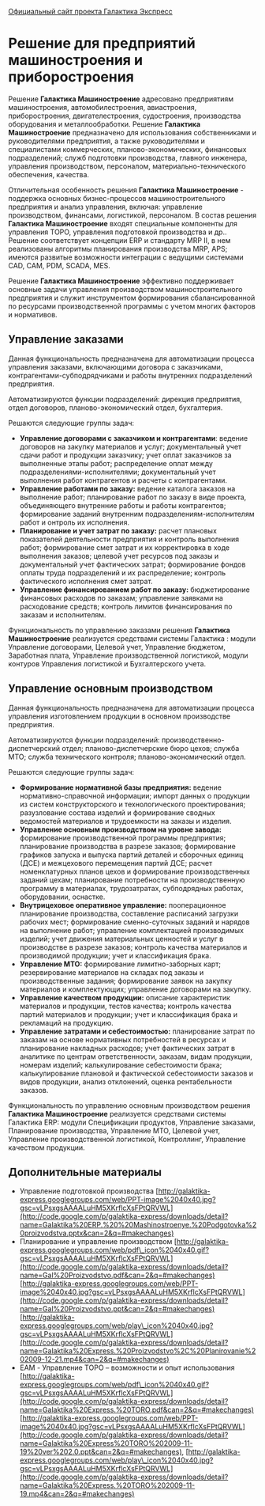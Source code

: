 [Официальный сайт проекта Галактика Экспресс](http://galaktika-express.ru/)



# Решение для предприятий машиностроения и приборостроения #

Решение **Галактика Машиностроение** адресовано предприятиям машиностроения, автомобилестроения, авиастроения, приборостроения, двигателестроения, судостроения, производства оборудования и металлообработки. Решение **Галактика Машиностроение** предназначено для использования собственниками и руководителями предприятия, а также руководителями и специалистами коммерческих, планово-экономических, финансовых подразделений; служб подготовки производства, главного инженера, управления производством, персоналом, материально-технического обеспечения, качества.

Отличительная особенность решения **Галактика Машиностроение** - поддержка основных бизнес-процессов машиностроительного предприятия и анализ управления, включая: управление производством, финансами, логистикой, персоналом. В состав решения **Галактика Машиностроение** входят специальные компоненты для управления ТОРО, управления подготовкой производства и др.. Решение соответствует концепции ERP и стандарту MRP II, в нем реализованы алгоритмы планирования производства MRP, APS; имеются развитые возможности интеграции с ведущими системами CAD, CAM, PDM, SCADA, MES.

Решение **Галактика Машиностроение** эффективно поддерживает основные задачи управления производством машиностроительного предприятия и служит инструментом формирования сбалансированной по ресурсами производственной программы с учетом многих факторов и нормативов.

## Управление заказами ##

Данная функциональность предназначена для автоматизации процесса управления заказами, включающими договора с заказчиками, контрагентами-субподрядчиками и работы внутренних подразделений предприятия.

Автоматизируются функции подразделений: дирекция предприятия, отдел договоров, планово-экономический отдел, бухгалтерия.

Решаются следующие группы задач:

  * **Управление договорами с заказчиком и контрагентами**: ведение договоров на закупку материалов и услуг; документальный учет сдачи работ и продукции заказчику; учет оплат заказчиков за выполненные этапы работ; распределение оплат между подразделениями-исполнителями; документальный учет выполнения работ контрагентов и расчеты с контрагентами.
  * **Управление работами по заказу:** ведение каталога заказов на выполнение работ; планирование работ по заказу в виде проекта, объединяющего внутренние работы и работы контрагентов; формирование заданий внутренним подразделениям-исполнителям работ и онтроль их исполнения.
  * **Планирование и учет затрат по заказу:** расчет плановых показателей деятельности предприятия и контроль выполнения работ; формирование смет затрат и их корректировка в ходе выполнения заказов; целевой учет ресурсов под заказы и документальный учет фактических затрат; формирование фондов оплаты труда подразделений и их распределение; контроль фактического исполнения смет затрат.
  * **Управление финансированием работ по заказу:** бюджетирование финансовых расходов по заказам; управление заявками на расходование средств; контроль лимитов финансирования по заказам и исполнителям.

Функциональность по управлению заказами решения **Галактика Машиностроение** реализуется средствами системы Галактика : модули Управление договорами, Целевой учет, Управление бюджетом, Заработная плата, Управление производственной логистикой, модули контуров Управления логистикой и Бухгалтерского учета.

## Управление основным производством ##

Данная функциональность предназначена для автоматизации процесса управления изготовлением продукции в основном производстве предприятия.

Автоматизируются функции подразделений: производственно-диспетчерский отдел; планово-диспетчерские бюро цехов; служба МТО; служба технического контроля; планово-экономический отдел.

Решаются следующие группы задач:

  * **Формирование нормативной базы предприятия:** ведение нормативно-справочной информации; импорт данных о продукции из систем конструкторского и технологического проектирования; разузлование состава изделий и формирование сводных ведомостей материалов и трудоемкости на заказы и изделия.
  * **Управление основным производством на уровне завода:** формирование производственной программы предприятия; планирование производства в разрезе заказов; формирование графиков запуска и выпуска партий деталей и сборочных единиц (ДСЕ) и межцехового перемещения партий ДСЕ; расчет номенклатурных планов цехов и формирование производственных заданий цехам; планирование потребности на производственную программу в материалах, трудозатратах, субподрядных работах, оборудовании, оснастке.
  * **Внутрицеховое оперативное управление:** пооперационное планирование производства, составление расписаний загрузки рабочих мест; формирование сменно-суточных заданий и нарядов на выполнение работ; управление комплектацией производимых изделий; учет движения материальных ценностей и услуг в производстве в разрезе заказов; контроль качества материалов и производимой продукции; учет и классификация брака.
  * **Управление МТО:** формирование лимитно-заборных карт; резервирование материалов на складах под заказы и производственные задания; формирование заявок на закупку материалов и комплектующих; управление договорами на закупку.
  * **Управление качеством продукции:** описание характеристик материалов и продукции, тестов качества; контроль качества партий материалов и продукции; учет и классификация брака и рекламаций на продукцию.
  * **Управление затратами и себестоимостью:** планирование затрат по заказам на основе нормативных потребностей в ресурсах и планирование накладных расходов; учет фактических затрат в аналитике по центрам ответственности, заказам, видам продукции, номерам изделий; калькулирование себестоимости брака; калькулирование плановой и фактической себестоимости заказов и видов продукции, анализ отклонений, оценка рентабельности заказов.

Функциональность по управлению основным производством решения **Галактика Машиностроение** реализуется средствами системы Галактика ERP: модули Спецификации продуктов, Управление заказами, Планирование производства, Управление МТО, Целевой учет, Управление производственной логистикой, Контроллинг, Управление качеством продукции.



## Дополнительные материалы ##

  * Управление подготовкой производства  [http://galaktika-express.googlegroups.com/web/PPT-image%2040x40.jpg?gsc=vLPsxgsAAAALuHM5XKrflcXsFPtQRVWL](http://code.google.com/p/galaktika-express/downloads/detail?name=Galaktika%20ERP.%20%20Mashinostroenye.%20Podgotovka%20proizvodstva.pptx&can=2&q=#makechanges)
  * Планирование и управление производством  [http://galaktika-express.googlegroups.com/web/pdf\_icon%2040x40.gif?gsc=vLPsxgsAAAALuHM5XKrflcXsFPtQRVWL](http://code.google.com/p/galaktika-express/downloads/detail?name=Gal%20Proizvodstvo.pdf&can=2&q=#makechanges) [http://galaktika-express.googlegroups.com/web/PPT-image%2040x40.jpg?gsc=vLPsxgsAAAALuHM5XKrflcXsFPtQRVWL](http://code.google.com/p/galaktika-express/downloads/detail?name=Gal%20Proizvodstvo.ppt&can=2&q=#makechanges) [http://galaktika-express.googlegroups.com/web/play\_icon%2040x40.jpg?gsc=vLPsxgsAAAALuHM5XKrflcXsFPtQRVWL](http://code.google.com/p/galaktika-express/downloads/detail?name=Galaktika%20Express.%20Proizvodstvo%2C%20Planirovanie%202009-12-21.mp4&can=2&q=#makechanges)
  * EAM - Управление ТОРО – возможности и опыт использования [http://galaktika-express.googlegroups.com/web/pdf\_icon%2040x40.gif?gsc=vLPsxgsAAAALuHM5XKrflcXsFPtQRVWL](http://code.google.com/p/galaktika-express/downloads/detail?name=Galaktika%20Express.%20TORO.pdf&can=2&q=#makechanges) [http://galaktika-express.googlegroups.com/web/PPT-image%2040x40.jpg?gsc=vLPsxgsAAAALuHM5XKrflcXsFPtQRVWL](http://code.google.com/p/galaktika-express/downloads/detail?name=Galaktika%20Express%20TORO%202009-11-19%20ver%202.0.ppt&can=2&q=#makechanges), [http://galaktika-express.googlegroups.com/web/play\_icon%2040x40.jpg?gsc=vLPsxgsAAAALuHM5XKrflcXsFPtQRVWL](http://code.google.com/p/galaktika-express/downloads/detail?name=Galaktika%20Express.%20TORO%202009-11-19.mp4&can=2&q=#makechanges)